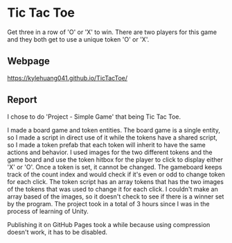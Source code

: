 # Tic Tac Toe

Get three in a row of 'O' or 'X' to win. There are two players for this game and they both get to use a unique token 'O' or 'X'.

## Webpage

https://kylehuang041.github.io/TicTacToe/

## Report

I chose to do 'Project - Simple Game' that being Tic Tac Toe.

I made a board game and token entities. The board game is a single entity, so I made a script in direct use of it while the tokens have a shared script, so I made a token prefab that each token will inherit to have the same actions and behavior. I used images for the two different tokens and the game board and use the token hitbox for the player to click to display either 'X' or 'O'. Once a token is set, it cannot be changed. The gameboard keeps track of the count index and would check if it's even or odd to change token for each click. The token script has an array tokens that has the two images of the tokens that was used to change it for each click. I couldn't make an array based of the images, so it doesn't check to see if there is a winner set by the program. The project took in a total of 3 hours since I was in the process of learning of Unity.

Publishing it on GitHub Pages took a while because using compression doesn't work, it has to be disabled.
